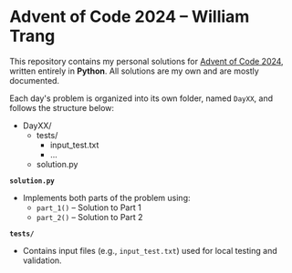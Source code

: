 # Advent of Code 2024 – William Trang

This repository contains my personal solutions for [Advent of Code 2024](https://adventofcode.com/2024), written entirely in **Python**. All solutions are my own and are mostly documented.

Each day's problem is organized into its own folder, named `DayXX`, and follows the structure below:
- DayXX/
  - tests/
    - input_test.txt
    - ...
  - solution.py

**`solution.py`**
  - Implements both parts of the problem using:
    - `part_1()` – Solution to Part 1
    - `part_2()` – Solution to Part 2

**`tests/`**
  - Contains input files (e.g., `input_test.txt`) used for local testing and validation.

